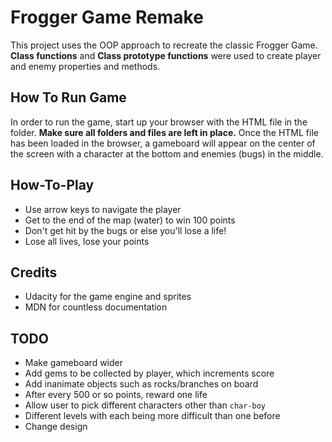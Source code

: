 # Frogger Game Remake

This project uses the OOP approach to recreate the classic Frogger
Game. **Class functions** and **Class prototype functions** were used to create player and enemy properties and methods.

## How To Run Game

In order to run the game, start up your browser with the HTML file in the folder. **Make sure all folders and files are left in place.** Once the HTML file has been loaded in the browser, a gameboard will appear on the center of the screen with a character at the bottom and enemies (bugs) in the middle.

## How-To-Play

- Use arrow keys to navigate the player
- Get to the end of the map (water) to win 100 points
- Don't get hit by the bugs or else you'll lose a life!
- Lose all lives, lose your points

## Credits

- Udacity for the game engine and sprites
- MDN for countless documentation

## TODO

- Make gameboard wider
- Add gems to be collected by player, which increments score
- Add inanimate objects such as rocks/branches on board
- After every 500 or so points, reward one life
- Allow user to pick different characters other than `char-boy`
- Different levels with each being more difficult than one before
- Change design 
